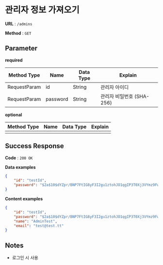 # 관리자 정보 가져오기

**URL** : `/admins`

**Method** : `GET`

## Parameter
**required**

Method Type|Name|Data Type|Explain
---|---|---|---
RequestParam|id|String|관리자 아이디
RequestParam|password|String|관리자 비밀번호 (SHA-256)

**optional**

Method Type|Name|Data Type|Explain
---|---|---|---
|||

## Success Response

**Code** : `200 OK`

**Data examples**
```json
{
    "id": "testId",
    "password": "$2a$10$dYZpr/BNP7FtIG8yF3I2gu1ztohJO1qgIP3T0Xj3VYmz9Fw9N8fsy"
}
```
**Content examples**
```json
{
    "id": "testId",
    "password": "$2a$10$dYZpr/BNP7FtIG8yF3I2gu1ztohJO1qgIP3T0Xj3VYmz9Fw9N8fsy",
    "name": "AdminTest",
    "email": "test@test.tt"
}
```
## Notes

* 로그인 시 사용